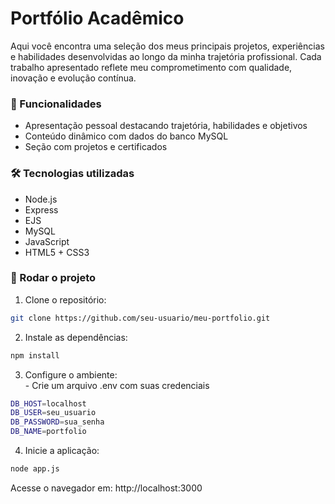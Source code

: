 # Portfólio Acadêmico
Aqui você encontra uma seleção dos meus principais projetos, experiências e habilidades desenvolvidas ao longo da minha trajetória profissional. Cada trabalho apresentado reflete meu comprometimento com qualidade, inovação e evolução contínua.

### 📌 Funcionalidades

- Apresentação pessoal destacando trajetória, habilidades e objetivos
- Conteúdo dinâmico com dados do banco MySQL
- Seção com projetos e certificados

### 🛠️ Tecnologias utilizadas

- Node.js
- Express
- EJS
- MySQL
- JavaScript
- HTML5 + CSS3

### 🚀 Rodar o projeto 

1. Clone o repositório:

```bash
git clone https://github.com/seu-usuario/meu-portfolio.git
```

2. Instale as dependências:
```bash
npm install
```

3. Configure o ambiente:
   <br> - Crie um arquivo .env com suas credenciais
```bash
DB_HOST=localhost
DB_USER=seu_usuario
DB_PASSWORD=sua_senha
DB_NAME=portfolio
```

4. Inicie a aplicação:
```bash
node app.js
```
Acesse o navegador em: http://localhost:3000
